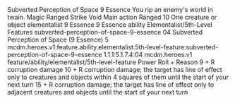<ability>
  <name>Subverted Perception of Space</name>
  <cost>9 Essence</cost>
  <flavor>You rip an enemy&apos;s world in twain.</flavor>
  <keywords>
    <keyword>Magic</keyword>
    <keyword>Ranged</keyword>
    <keyword>Strike</keyword>
    <keyword>Void</keyword>
  </keywords>
  <type>Main action</type>
  <distance>Ranged 10</distance>
  <target>One creature or object</target>
  <metadata>
    <class>elementalist</class>
    <cost>9 Essence</cost>
    <cost_amount>9</cost_amount>
    <cost_resource>Essence</cost_resource>
    <feature_type>ability</feature_type>
    <file_dpath>Elementalist/5th-Level Features</file_dpath>
    <item_id>subverted-perception-of-space-9-essence</item_id>
    <item_index>04</item_index>
    <item_name>Subverted Perception of Space (9 Essence)</item_name>
    <level>5</level>
    <scc>mcdm.heroes.v1:feature.ability.elementalist.5th-level-feature:subverted-perception-of-space-9-essence</scc>
    <scdc>1.1.1:5.1.7.4:04</scdc>
    <source>mcdm.heroes.v1</source>
    <type>feature/ability/elementalist/5th-level-feature</type>
  </metadata>
  <effects>
    <effect type="roll">
      <roll>Power Roll + Reason</roll>
      <t1>9 + R corruption damage</t1>
      <t2>10 + R corruption damage; the target has line of effect only to creatures and objects within 4 squares of them until the start of your next turn</t2>
      <t3>15 + R corruption damage; the target has line of effect only to adjacent creatures and objects until the start of your next turn</t3>
    </effect>
  </effects>
</ability>
